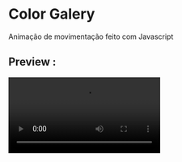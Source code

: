 # Color Galery
Animação de movimentação feito com Javascript

## Preview :
<video src=".github/preview.mp4" controls loop autoplay title="Title"></video>

##